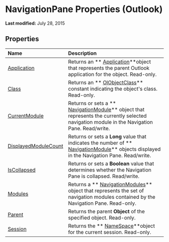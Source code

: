 
# NavigationPane Properties (Outlook)

 **Last modified:** July 28, 2015


## Properties



|**Name**|**Description**|
|:-----|:-----|
| [Application](04c4060d-2e49-2369-db58-462e7464bedc.md)|Returns an  ** [Application](797003e7-ecd1-eccb-eaaf-32d6ddde8348.md)**object that represents the parent Outlook application for the object. Read-only.|
| [Class](2b4f7892-2af7-90d7-7092-1842a02af697.md)|Returns an  ** [OlObjectClass](33d724b3-df3c-2a7f-a80f-93b66d96f588.md)** constant indicating the object's class. Read-only.|
| [CurrentModule](df7086b3-4174-839f-0756-a5201379ed92.md)|Returns or sets a  ** [NavigationModule](76565eaf-1e64-f5d4-b90f-ba156863802c.md)** object that represents the currently selected navigation module in the Navigation Pane. Read/write.|
| [DisplayedModuleCount](f94018b1-95b9-403d-212b-e59e2bca9438.md)|Returns or sets a  **Long** value that indicates the number of ** [NavigationModule](76565eaf-1e64-f5d4-b90f-ba156863802c.md)** objects displayed in the Navigation Pane. Read/write.|
| [IsCollapsed](0297c5d3-4c5f-32a4-49eb-85fe0408db60.md)|Returns or sets a  **Boolean** value that determines whether the Navigation Pane is collapsed. Read/write.|
| [Modules](f7311738-369c-4dd6-947c-9382195bc944.md)|Returns a  ** [NavigationModules](4b0743d3-0a21-488c-27b2-31ae07129a61.md)** object that represents the set of navigation modules contained by the Navigation Pane. Read-only.|
| [Parent](7e5e3b49-875e-531d-8fc9-6cb83fef6284.md)|Returns the parent  **Object** of the specified object. Read-only.|
| [Session](038fd9d2-77e3-3af2-b8f5-b491b6e4f2ab.md)|Returns the  ** [NameSpace](f0dcaa19-07f5-5d42-a3bf-2e42b7885644.md)**object for the current session. Read-only.|
